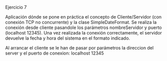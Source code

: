 Ejercicio 7

Aplicación dónde se pone en práctica el concepto de Cliente/Servidor (con conexión TCP no concurrente) y la clase SimpleDateFormat.
Se realiza la conexión desde cliente pasandole los parámetros nombreServidor y puerto (localhost 12345).
Una vez realizada la conexión correctamente, el servidor devuelve la fecha y hora del sistema en el formato indicado.

Al arrancar el cliente se le han de pasar por parámetros la direccion del server y el puerto de conexion: localhost 12345